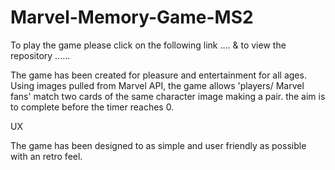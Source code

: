 ﻿# Marvel-Memory-Game-MS2
 
 To play the game please click on the following link .... & to view the repository ...... 
 
 The game has been created for pleasure and entertainment for all ages. Using images pulled from Marvel API, the game allows 'players/     Marvel fans' match two cards of the same character image making a pair. the aim is to complete before the timer reaches 0.
 
UX

The game has been designed to as simple and user friendly as possible with an retro feel.
